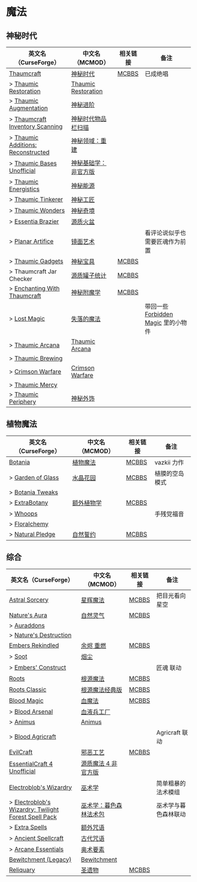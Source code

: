 # 魔法

## 神秘时代

| 英文名（CurseForge）                                                                                          | 中文名（MCMOD）                                             | 相关链接                                               | 备注                                                                       |
| ------------------------------------------------------------------------------------------------------------- | ----------------------------------------------------------- | ------------------------------------------------------ | -------------------------------------------------------------------------- |
| [Thaumcraft](https://www.curseforge.com/minecraft/mc-mods/thaumcraft)                                         | [神秘时代](https://www.mcmod.cn/class/956.html)             | [MCBBS](https://www.mcbbs.net/thread-776706-1-1.html)  | 已成绝唱                                                                   |
| > [Thaumic Restoration](https://www.curseforge.com/minecraft/mc-mods/thaumic-restoration)                     | [Thaumic Restoration](https://www.mcmod.cn/class/2330.html) |                                                        |                                                                            |
| > [Thaumic Augmentation](https://www.curseforge.com/minecraft/mc-mods/thaumic-augmentation)                   | [神秘进阶](https://www.mcmod.cn/class/2335.html)            |                                                        |                                                                            |
| > [Thaumcraft Inventory Scanning](https://www.curseforge.com/minecraft/mc-mods/thaumcraft-inventory-scanning) | [神秘时代物品栏扫描](https://www.mcmod.cn/class/833.html)   |                                                        |                                                                            |
| > [Thaumic Additions: Reconstructed](https://www.curseforge.com/minecraft/mc-mods/thaumic-additions)          | [神秘领域：重建](https://www.mcmod.cn/class/648.html)       |                                                        |                                                                            |
| > [Thaumic Bases Unofficial](https://www.curseforge.com/minecraft/mc-mods/thaumic-bases-unofficial)           | [神秘基础学：非官方版](https://www.mcmod.cn/class/475.html) |                                                        |                                                                            |
| > [Thaumic Energistics](https://www.curseforge.com/minecraft/mc-mods/thaumic-energistics)                     | [神秘能源](https://www.mcmod.cn/class/385.html)             |                                                        |                                                                            |
| > [Thaumic Tinkerer](https://www.curseforge.com/minecraft/mc-mods/thaumic-tinkerer)                           | [神秘工匠](https://www.mcmod.cn/class/212.html)             |                                                        |                                                                            |
| > [Thaumic Wonders](https://www.curseforge.com/minecraft/mc-mods/thaumic-wonders)                             | [神秘奇境](https://www.mcmod.cn/class/2338.html)            |                                                        |                                                                            |
| > [Essentia Brazier](https://www.curseforge.com/minecraft/mc-mods/essentia-brazier)                           | [源质火盆](https://www.mcmod.cn/class/1821.html)            |                                                        |                                                                            |
| > [Planar Artifice](https://www.curseforge.com/minecraft/mc-mods/planarartifice)                              | [镜面艺术](https://www.mcmod.cn/class/1148.html)            |                                                        | 看评论说似乎也需要匠魂作为前置                                             |
| > [Thaumic Gadgets](https://www.curseforge.com/minecraft/mc-mods/thaumic-gadgets)                             | [神秘宝具](https://www.mcmod.cn/class/1778.html)            | [MCBBS](https://www.mcbbs.net/thread-1008158-1-1.html) |                                                                            |
| > Thaumcraft Jar Checker                                                                                      | [源质罐子统计](https://www.mcmod.cn/class/1736.html)        | [MCBBS](https://www.mcbbs.net/thread-869708-1-1.html)  |                                                                            |
| > [Enchanting With Thaumcraft](https://www.curseforge.com/minecraft/mc-mods/enchanting-with-thaumcraft)       | [神秘附魔学](https://www.mcmod.cn/class/2325.html)          | [MCBBS](https://www.mcbbs.net/thread-998178-1-1.html)  |                                                                            |
| > [Lost Magic](https://www.curseforge.com/minecraft/mc-mods/lost-magic)                                       | [失落的魔法](https://www.mcmod.cn/class/2336.html)          |                                                        | 带回一些 [Forbidden Magic](https://www.mcmod.cn/class/233.html) 里的小物件 |
| > [Thaumic Arcana](https://www.curseforge.com/minecraft/mc-mods/thaumic-arcana)                               | [Thaumic Arcana](https://www.mcmod.cn/class/2337.html)      |                                                        |                                                                            |
| > [Thaumic Brewing](https://www.curseforge.com/minecraft/mc-mods/thaumic-brewing)                             |                                                             |                                                        |                                                                            |
| > [Crimson Warfare](https://www.curseforge.com/minecraft/mc-mods/crimson-warfare)                             | [Crimson Warfare](https://www.mcmod.cn/class/2339.html)     |                                                        |                                                                            |
| > [Thaumic Mercy](https://www.curseforge.com/minecraft/mc-mods/thaumic-mercy)                                 |                                                             |                                                        |                                                                            |
| > [Thaumic Periphery](https://www.curseforge.com/minecraft/mc-mods/thaumic-periphery)                         | [神秘外饰](https://www.mcmod.cn/class/3000.html)            |                                                        |                                                                            |

## 植物魔法

| 英文名（CurseForge）                                                                      | 中文名（MCMOD）                                   | 相关链接                                               | 备注           |
| ----------------------------------------------------------------------------------------- | ------------------------------------------------- | ------------------------------------------------------ | -------------- |
| [Botania](https://www.curseforge.com/minecraft/mc-mods/botania)                           | [植物魔法](https://www.mcmod.cn/class/332.html)   | [MCBBS](https://www.mcbbs.net/thread-722470-1-1.html)  | vazkii 力作    |
| > [Garden of Glass](https://www.curseforge.com/minecraft/mc-mods/botania-garden-of-glass) | [水晶花园](https://www.mcmod.cn/class/645.html)   | [MCBBS](https://www.mcbbs.net/thread-541959-1-1.html)  | 植膜的空岛模式 |
| > [Botania Tweaks](https://www.curseforge.com/minecraft/mc-mods/botania-tweaks)           |                                                   |                                                        |                |
| > [ExtraBotany](https://www.curseforge.com/minecraft/mc-mods/extrabotany)                 | [额外植物学](https://www.mcmod.cn/class/497.html) | [MCBBS](https://www.mcbbs.net/thread-596279-1-1.html)  |                |
| > [Whoops](https://www.curseforge.com/minecraft/mc-mods/whoops)                           |                                                   |                                                        | 手残党福音     |
| > [Floralchemy](https://www.curseforge.com/minecraft/mc-mods/floralchemy)                 |                                                   |                                                        |                |
| > [Natural Pledge](https://www.curseforge.com/minecraft/mc-mods/natural-pledge)           | [自然誓约](https://www.mcmod.cn/class/2366.html)  | [MCBBS](https://www.mcbbs.net/thread-1010943-1-1.html) |                |

## 综合

| 英文名（CurseForge）                                                                                                                                  | 中文名（MCMOD）                                                | 相关链接                                              | 备注                 |
| ----------------------------------------------------------------------------------------------------------------------------------------------------- | -------------------------------------------------------------- | ----------------------------------------------------- | -------------------- |
| [Astral Sorcery](https://www.curseforge.com/minecraft/mc-mods/astral-sorcery)                                                                         | [星辉魔法](https://www.mcmod.cn/class/639.html)                | [MCBBS](https://www.mcbbs.net/thread-710454-1-1.html) | 把目光看向星空       |
| [Nature's Aura](https://www.curseforge.com/minecraft/mc-mods/natures-aura)                                                                            | [自然灵气](https://www.mcmod.cn/class/1547.html)               | [MCBBS](https://www.mcbbs.net/thread-858351-1-1.html) |                      |
| > [Auraddons](https://www.curseforge.com/minecraft/mc-mods/auraddons)                                                                                 |                                                                |                                                       |                      |
| > [Nature's Destruction](https://www.curseforge.com/minecraft/mc-mods/natures-destruction)                                                            |                                                                |                                                       |                      |
| [Embers Rekindled](https://www.curseforge.com/minecraft/mc-mods/embers-rekindled)                                                                     | [余烬 重燃](https://www.mcmod.cn/class/1491.html)              | [MCBBS](https://www.mcbbs.net/thread-681929-1-1.html) |                      |
| > [Soot](https://www.curseforge.com/minecraft/mc-mods/soot)                                                                                           | [烟尘](https://www.mcmod.cn/class/1516.html)                   |                                                       |                      |
| > [Embers' Construct](https://www.curseforge.com/minecraft/mc-mods/embersconstruct)                                                                   |                                                                |                                                       | 匠魂 联动            |
| [Roots](https://www.curseforge.com/minecraft/mc-mods/roots)                                                                                           | [根源魔法](https://www.mcmod.cn/class/699.html)                | [MCBBS](https://www.mcbbs.net/thread-849484-1-1.html) |                      |
| [Roots Classic](https://www.curseforge.com/minecraft/mc-mods/roots-classic)                                                                           | [根源魔法经典版](https://www.mcmod.cn/class/1490.html)         | [MCBBS](https://www.mcbbs.net/thread-849484-1-1.html) |                      |
| [Blood Magic](https://www.curseforge.com/minecraft/mc-mods/blood-magic)                                                                               | [血魔法](https://www.mcmod.cn/class/528.html)                  | [MCBBS](https://www.mcbbs.net/thread-566726-1-1.html) |                      |
| > [Blood Arsenal](https://www.curseforge.com/minecraft/mc-mods/blood-arsenal)                                                                         | [血液兵工厂](https://www.mcmod.cn/class/488.html)              |                                                       |                      |
| > [Animus](https://www.curseforge.com/minecraft/mc-mods/animus)                                                                                       | [Animus](https://www.mcmod.cn/class/1888.html)                 |                                                       |                      |
| > [Blood Agricraft](https://www.curseforge.com/minecraft/mc-mods/blood-agricraft)                                                                     |                                                                |                                                       | Agricraft 联动       |
| [EvilCraft](https://www.curseforge.com/minecraft/mc-mods/evilcraft)                                                                                   | [邪恶工艺](https://www.mcmod.cn/class/352.html)                | [MCBBS](https://www.mcbbs.net/thread-420085-1-1.html) |                      |
| [EssentialCraft 4 Unofficial](https://www.curseforge.com/minecraft/mc-mods/essentialcraft-4-unofficial)                                               | [源质魔法 4 非官方版](https://www.mcmod.cn/class/709.html)     |                                                       |                      |
| [Electroblob's Wizardry](https://www.curseforge.com/minecraft/mc-mods/electroblobs-wizardry)                                                          | [巫术学](https://www.mcmod.cn/class/1634.html)                 |                                                       | 简单粗暴的法术模组   |
| > [Electroblob's Wizardry: Twilight Forest Spell Pack](https://www.curseforge.com/minecraft/mc-mods/electroblobs-wizardry-twilight-forest-spell-pack) | [巫术学：暮色森林法术包](https://www.mcmod.cn/class/2343.html) |                                                       | 巫术学与暮色森林联动 |
| > [Extra Spells](https://www.curseforge.com/minecraft/mc-mods/extra-spells-electroblobs-wizardry)                                                     | [额外咒语](https://www.mcmod.cn/class/2389.html)               |                                                       |                      |
| > [Ancient Spellcraft](https://www.curseforge.com/minecraft/mc-mods/ancient-spellcraft)                                                               | [古代咒语](https://www.mcmod.cn/class/2390.html)               |                                                       |                      |
| > [Arcane Essentials](https://www.curseforge.com/minecraft/mc-mods/arcane-essentials)                                                                 | [奥术要素](https://www.mcmod.cn/class/2382.html)               |                                                       |                      |
| [Bewitchment (Legacy)](https://www.curseforge.com/minecraft/mc-mods/bewitchment-legacy)                                                               | [Bewitchment](https://www.mcmod.cn/class/1127.html)            |                                                       |                      |
| [Reliquary](https://www.curseforge.com/minecraft/mc-mods/reliquary-v1-3)                                                                              | [圣遗物](https://www.mcmod.cn/class/525.html)                  | [MCBBS](https://www.mcbbs.net/thread-842186-1-1.html) |                      |
